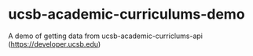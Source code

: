 # ucsb-academic-curriculums-demo
A demo of getting data from ucsb-academic-curriclums-api (https://developer.ucsb.edu)
